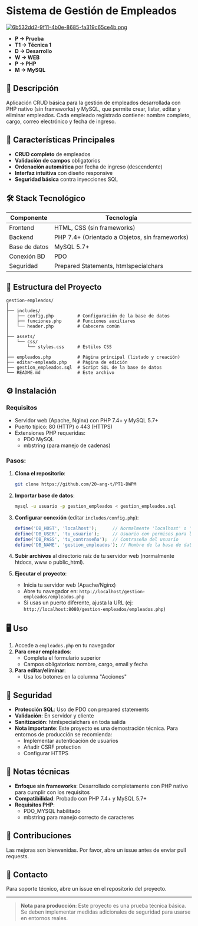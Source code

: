# Sistema de Gestión de Empleados

[![6b532dd2-9f11-4b0e-8685-fa319c65ce4b.png](https://i.postimg.cc/QCWyX59M/6b532dd2-9f11-4b0e-8685-fa319c65ce4b.png)](https://postimg.cc/H8d2zrtG)


* **P → Prueba**
* **T1 → Técnica 1**
* **D → Desarrollo**
* **W → WEB**
* **P → PHP**
* **M → MySQL**

## 📝 Descripción

Aplicación CRUD básica para la gestión de empleados desarrollada con PHP nativo (sin frameworks) y MySQL, que permite crear, listar, editar y eliminar empleados. Cada empleado registrado contiene: nombre completo, cargo, correo electrónico y fecha de ingreso.

## 🌟 Características Principales

* **CRUD completo** de empleados
* **Validación de campos** obligatorios
* **Ordenación automática** por fecha de ingreso (descendente)
* **Interfaz intuitiva** con diseño responsive
* **Seguridad básica** contra inyecciones SQL

## 🛠️ Stack Tecnológico

| **Componente**  | **Tecnología**                                 |
|-----------------|------------------------------------------------|
| Frontend        | HTML, CSS (sin frameworks)                   |
| Backend         | PHP 7.4+ (Orientado a Objetos, sin frameworks) |
| Base de datos   | MySQL 5.7+                                     |
| Conexión BD     | PDO                                            |
| Seguridad       | Prepared Statements, htmlspecialchars          |

## 📂 Estructura del Proyecto

```
gestion-empleados/
│
├── includes/
│   ├── config.php         # Configuración de la base de datos
│   ├── funciones.php      # Funciones auxiliares
│   └── header.php         # Cabecera común
│
├── assets/
│   └── css/
│       └── styles.css     # Estilos CSS
│
├── empleados.php          # Página principal (listado y creación)
├── editar-empleado.php    # Página de edición
├── gestion_empleados.sql  # Script SQL de la base de datos
└── README.md              # Este archivo
```

## ⚙️ Instalación

### Requisitos
* Servidor web (Apache, Nginx) con PHP 7.4+ y MySQL 5.7+
* Puerto típico: 80 (HTTP) o 443 (HTTPS)
* Extensiones PHP requeridas:
  - PDO MySQL
  - mbstring (para manejo de cadenas)

### Pasos:

1. **Clona el repositorio**:
    ```bash
    git clone https://github.com/20-ang-t/PT1-DWPM
    ```

2. **Importar base de datos**:
   ```bash
   mysql -u usuario -p gestion_empleados < gestion_empleados.sql
   ```

3. **Configurar conexión** (editar `includes/config.php`):
   ```php
   define('DB_HOST', 'localhost');      // Normalmente 'localhost' o '127.0.0.1'
   define('DB_USER', 'tu_usuario');     // Usuario con permisos para la BD
   define('DB_PASS', 'tu_contraseña');  // Contraseña del usuario
   define('DB_NAME', 'gestion_empleados'); // Nombre de la base de datos
   ```

4. **Subir archivos** al directorio raíz de tu servidor web (normalmente htdocs, www o public_html).

5. **Ejecutar el proyecto**:
   - Inicia tu servidor web (Apache/Nginx)
   - Abre tu navegador en: `http://localhost/gestion-empleados/empleados.php`
   - Si usas un puerto diferente, ajusta la URL (ej: `http://localhost:8080/gestion-empleados/empleados.php`)

## 🖥️ Uso

1. Accede a `empleados.php` en tu navegador
2. **Para crear empleados**:
   - Completa el formulario superior
   - Campos obligatorios: nombre, cargo, email y fecha
3. **Para editar/eliminar**:
   - Usa los botones en la columna "Acciones"

## 🔐 Seguridad
* **Protección SQL**: Uso de PDO con prepared statements
* **Validación**: En servidor y cliente
* **Sanitización**: htmlspecialchars en toda salida
* **Nota importante**: Este proyecto es una demostración técnica. Para entornos de producción se recomienda:
  - Implementar autenticación de usuarios
  - Añadir CSRF protection
  - Configurar HTTPS

## 📌 Notas técnicas
* **Enfoque sin frameworks**: Desarrollado completamente con PHP nativo para cumplir con los requisitos
* **Compatibilidad**: Probado con PHP 7.4+ y MySQL 5.7+
* **Requisitos PHP**: 
  - PDO_MYSQL habilitado
  - mbstring para manejo correcto de caracteres

## 🤝 Contribuciones
Las mejoras son bienvenidas. Por favor, abre un issue antes de enviar pull requests.

## 📧 Contacto
Para soporte técnico, abre un issue en el repositorio del proyecto.

---

> **Nota para producción**: Este proyecto es una prueba técnica básica. Se deben implementar medidas adicionales de seguridad para usarse en entornos reales.

